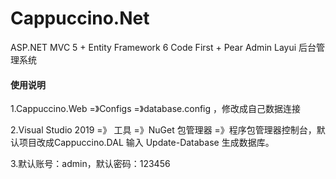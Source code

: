 # Cappuccino.Net
ASP.NET MVC 5 + Entity Framework 6 Code First + Pear Admin Layui  后台管理系统

#### 使用说明

1.Cappuccino.Web =》Configs =》database.config ，修改成自己数据连接

2.Visual Studio 2019 =》 工具 =》NuGet 包管理器 =》程序包管理器控制台，默认项目改成Cappuccino.DAL 输入 Update-Database 生成数据库。

3.默认账号：admin，默认密码：123456

